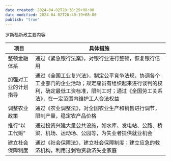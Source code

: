 ```yaml
---
date created: 2024-04-02T20:38:29+08:00
date modified: 2024-04-02T20:40:19+08:00
publish: "true"
---
```

罗斯福新政主要内容

| **项目**     | **具体措施**                                                                                     |
|------------|----------------------------------------------------------------------------------------------|
| 整顿金融体系     | 通过《紧急银行法案》，对银行业进行整顿，恢复银行信用                                                                   |
| 加强对工业的计划指导 | 通过《全国工业复兴法》，制定公平竞争法规，协调各个工业部门的企业活动；规定雇员有组织起来进行谈判的权利，确定最低工资标准，限制工时；通过《全国劳工关系法》，在一定范围内维护工人合法权益 |
| 调整农业政策     | 通过《农业调整法》，对全国农业生产和销售进行调节，限制产量，稳定农产品价格                                                        |
| 推行“以工代赈”   | 通过投资兴建大量公共设施，如水库、发电站、公路、桥梁、机场、运动场、公园等，为失业者提供就业机会                                             |
| 建立社会保障制度   | 通过《社会保障法》，建立社会保障制度；建立应急的救济机构，利用过剩物资救济失业家庭                                                    |
